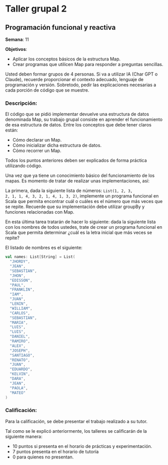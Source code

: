 # Taller grupal   2
## Programación funcional y reactiva

**Semana**: 11

**Objetivos**:

- Aplicar los conceptos básicos de la estructura Map.
- Crear programas que utilicen Map para responder a preguntas sencillas.

Usted deben formar grupos de 4 personas. Si va a utilizar IA (Char GPT o Claude), recuerde proporcionar el contexto adecuado, lenguaje de programación y versión. Sobretodo, pedir las explicaciones necesarias a cada porción de código que se muestre.

### Descripción:

El código que se pidió implementar devuelve una estructura de datos denominada Map, su trabajo grupal consiste en aprender el funcionamiento de esa estructura de datos. Entre los conceptos que debe tener claros están:

- Cómo declarar un Map.
- Cómo inicializar dicha estructura de datos.
- Cómo recorrer un Map.

Todos los puntos anteriores deben ser explicados de forma práctica utilizando código.

Una vez que ya tiene un conocimiento básico del funcionamiento de los mapas. Es momento de tratar de realizar unas implementaciones, así:

La primera, dada la siguiente lista de números: <code>List(1, 2, 3, 2, 1, 1, 4, 3, 2, 1, 4, 1, 3, 2)</code>, implemente un programa funcional en Scala que permita encontrar cuál o cuáles es el número que más veces que se repite. Recuerde que su implementación debe utilizar groupBy y funciones relacionadas con Map.

En esta última tarea tratarán de hacer lo siguiente: dada la siguiente lista con los nombres de todos ustedes, trate de crear un programa funcional en Scala que permita determinar ¿cuál es la letra inicial que más veces se repite?

El listado de nombres es el siguiente:

```Scala
val names: List[String] = List(
  "JHORDY",
  "JEAN",
  "SEBASTIAN",
  "JHON",
  "EDISSON",
  "PAUL",
  "FRANKLIN",
  "IAM",
  "JUAN",
  "LENIN",
  "WILLIAM",
  "CARLOS",
  "SEBASTIAN",
  "MARIA",
  "LUIS",
  "LUIS",
  "DANIEL",
  "RAMIRO",
  "ALEX",
  "JOSEPH",
  "SANTIAGO",
  "RENATO",
  "JUAN",
  "EDUARDO",
  "KELVIN",
  "DARA",
  "JEAN",
  "PAOLA",
  "MATEO"
)
```

### Calificación:

Para la calificación, se debe presentar el trabajo realizado a su tutor.

Tal como se le explicó anteriormente, los talleres se calificarán de la siguiente manera:

- 10 puntos si presenta en el horario de prácticas y experimentación.
- 7 puntos presenta en el horario de tutoría
- 0 para quienes no presentan.